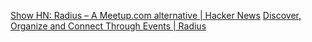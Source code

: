 
[Show HN: Radius – A Meetup.com alternative | Hacker News](https://news.ycombinator.com/item?id=40717398)
[Discover, Organize and Connect Through Events | Radius](https://www.radius.to/)
